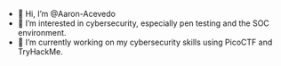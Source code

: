 - 👋 Hi, I’m @Aaron-Acevedo
- 👀 I’m interested in cybersecurity, especially pen testing and the SOC environment. 
- 🌱 I’m currently working on my cybersecurity skills using PicoCTF and TryHackMe.
<!---
Aaron-Acevedo/Aaron-Acevedo is a ✨ special ✨ repository because its `README.md` (this file) appears on your GitHub profile.
You can click the Preview link to take a look at your changes.
--->
